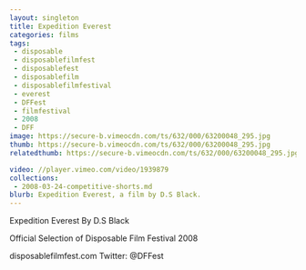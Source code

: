 ```yaml
---
layout: singleton
title: Expedition Everest
categories: films
tags:
 - disposable
 - disposablefilmfest
 - disposablefest
 - disposablefilm
 - disposablefilmfestival
 - everest
 - DFFest
 - filmfestival
 - 2008
 - DFF
image: https://secure-b.vimeocdn.com/ts/632/000/63200048_295.jpg
thumb: https://secure-b.vimeocdn.com/ts/632/000/63200048_295.jpg
relatedthumb: https://secure-b.vimeocdn.com/ts/632/000/63200048_295.jpg

video: //player.vimeo.com/video/1939879
collections:
 - 2008-03-24-competitive-shorts.md
blurb: Expedition Everest, a film by D.S Black.
---
```


Expedition Everest
By D.S Black

Official Selection of Disposable Film Festival 2008

disposablefilmfest.com
Twitter: @DFFest